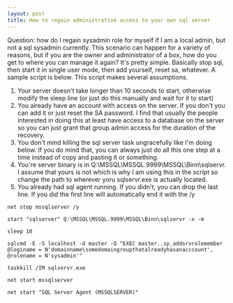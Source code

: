 ```yaml
---
layout: post
title: How to regain administrative access to your own sql server
---
```


Question: how do I regain sysadmin role for myself if I am a local admin, but not a sql sysadmin currently. This scenario can happen for a variety of reasons, but if you are the owner and administrator of a box, how do you get to where you can manage it again? It's pretty simple. Basically stop sql, then start it in single user mode, then add yourself, reset sa, whatever. A sample script is below. This script makes several assumptions.

1. Your server doesn't take longer than 10 seconds to start, otherwise modify the sleep line (or just do this manually and wait for it to start)
2. You already have an account with access on the server. If you don't you can add it or just reset the SA password. I find that usually the people interested in doing this at least have access to a database on the server so you can just grant that group admin access for the duration of the recovery.
3. You don't mind killing the sql server task ungracefully like I'm doing below. If you do mind that, you can always just do all this one step at a time instead of copy and pasting it or something.
4. You're server binary is in Q:\MSSQL\MSSQL.9999\MSSQL\Binn\sqlservr. I assume that yours is not which is why I am using this in the script so change the path to wherever yoru sqlservr.exe is actually located.
5. You already had sql agent running. If you didn't, you can drop the last line. If you did the first line will automatically end it with the /y
 
```plaintext
net stop mssqlserver /y

start "sqlserver" Q:\MSSQL\MSSQL.9999\MSSQL\Binn\sqlservr -x -m

sleep 10

sqlcmd -E -S localhost -d master -Q "EXEC master..sp_addsrvrolemember @loginame = N'domainname\somedomaingroupthatalreadyhasanacccount', @rolename = N'sysadmin'"

taskkill /IM sqlservr.exe

net start mssqlserver

net start "SQL Server Agent (MSSQLSERVER)"
```